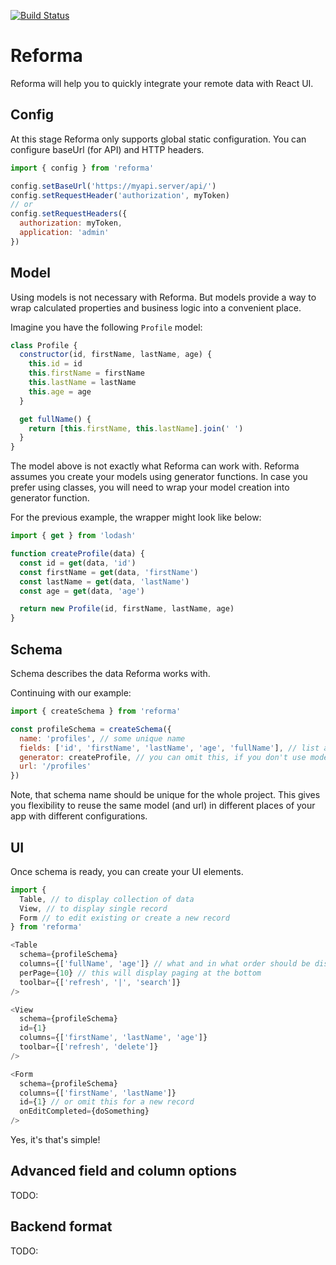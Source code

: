 [![Build Status](https://travis-ci.com/dimakura/reforma.svg?branch=master)](https://travis-ci.com/dimakura/reforma)

# Reforma

Reforma will help you to quickly integrate your remote data with React UI.

## Config

At this stage Reforma only supports global static configuration.
You can configure baseUrl (for API) and HTTP headers.

```js
import { config } from 'reforma'

config.setBaseUrl('https://myapi.server/api/')
config.setRequestHeader('authorization', myToken)
// or
config.setRequestHeaders({
  authorization: myToken,
  application: 'admin'
})
```

## Model

Using models is not necessary with Reforma. But models provide a way to wrap calculated properties and business logic into a convenient place.

Imagine you have the following `Profile` model:

```js
class Profile {
  constructor(id, firstName, lastName, age) {
    this.id = id
    this.firstName = firstName
    this.lastName = lastName
    this.age = age
  }

  get fullName() {
    return [this.firstName, this.lastName].join(' ')
  }
}
```

The model above is not exactly what Reforma can work with. Reforma assumes you create your models using generator functions. In case you prefer using classes, you will need to wrap your model creation into generator function.

For the previous example, the wrapper might look like below:

```js
import { get } from 'lodash'

function createProfile(data) {
  const id = get(data, 'id')
  const firstName = get(data, 'firstName')
  const lastName = get(data, 'lastName')
  const age = get(data, 'age')

  return new Profile(id, firstName, lastName, age)
}
```

## Schema

Schema describes the data Reforma works with.

Continuing with our example:

```js
import { createSchema } from 'reforma'

const profileSchema = createSchema({
  name: 'profiles', // some unique name
  fields: ['id', 'firstName', 'lastName', 'age', 'fullName'], // list all fields from your model
  generator: createProfile, // you can omit this, if you don't use models
  url: '/profiles'
})
```

Note, that schema name should be unique for the whole project. This gives you flexibility to reuse the same model (and url) in different places of your app with different configurations.

## UI

Once schema is ready, you can create your UI elements.

```js
import {
  Table, // to display collection of data
  View, // to display single record
  Form // to edit existing or create a new record
} from 'reforma'

<Table
  schema={profileSchema}
  columns={['fullName', 'age']} // what and in what order should be displayed?
  perPage={10} // this will display paging at the bottom
  toolbar={['refresh', '|', 'search']}
/>

<View
  schema={profileSchema}
  id={1}
  columns={['firstName', 'lastName', 'age']}
  toolbar={['refresh', 'delete']}
/>

<Form
  schema={profileSchema}
  columns={['firstName', 'lastName']}
  id={1} // or omit this for a new record
  onEditCompleted={doSomething}
/>
```

Yes, it's that's simple!

## Advanced field and column options

TODO:

## Backend format

TODO:
